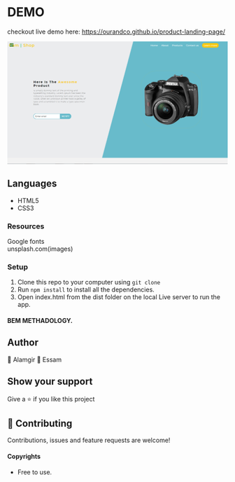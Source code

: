 # DEMO
checkout live demo here: https://ourandco.github.io/product-landing-page/

![](img/shot.PNG)

## Languages
- HTML5
- CSS3

### Resources
Google fonts<br/>
unsplash.com(images)<br/>

### Setup

1. Clone this repo to your computer using `git clone`
2. Run `npm install` to install all the dependencies.
3. Open index.html from the dist folder on the local Live server to run the app.


#### BEM METHADOLOGY.

## Author
:bust_in_silhouette: Alamgir
:bust_in_silhouette: Essam

## Show your support

Give a ⭐️ if you like this project

## 🤝 Contributing

Contributions, issues and feature requests are welcome!

#### Copyrights

- Free to use.
